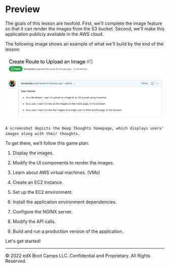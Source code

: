 # Preview

The goals of this lesson are twofold. First, we'll complete the image feature so that it can render the images from the S3 bucket. Second, we'll make this application publicly available in the AWS cloud.

The following image shows an example of what we'll build by the end of the lesson:

![](../Images/200-github-issue-5.png)

`A screenshot depicts the Deep Thoughts homepage, which displays users' images along with their thoughts.`

To get there, we’ll follow this game plan:

1. Display the images.

2. Modify the UI components to render the images.

3. Learn about AWS virtual machines. (VMs)

4. Create an EC2 instance.

5. Set up the EC2 environment.

6. Install the application environment dependencies.

7. Configure the NGINX server.

8. Modify the API calls.

9. Build and run a production version of the application.

Let's get started!

---
© 2022 edX Boot Camps LLC. Confidential and Proprietary. All Rights Reserved.